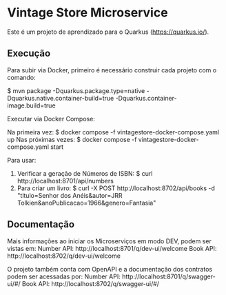 # Vintage Store Microservice

Este é um projeto de aprendizado para o Quarkus (https://quarkus.io/).

## Execução

Para subir via Docker, primeiro é necessário construir cada projeto com o comando:

$ mvn package -Dquarkus.package.type=native -Dquarkus.native.container-build=true -Dquarkus.container-image.build=true

Executar via Docker Compose:

Na primeira vez: $ docker compose -f vintagestore-docker-compose.yaml up
Nas próximas vezes: $ docker compose -f vintagestore-docker-compose.yaml start

Para usar:

1. Verificar a geração de Números de ISBN: $ curl http://localhost:8701/api/numbers
2. Para criar um livro: $ curl -X POST http://localhost:8702/api/books -d "titulo=Senhor dos Anéis&autor=JRR Tolkien&anoPublicacao=1966&genero=Fantasia"

## Documentação

Mais informações ao iniciar os Microserviços em modo DEV, podem ser vistas em: 
Number API: http://localhost:8701/q/dev-ui/welcome
Book API: http://localhost:8702/q/dev-ui/welcome

O projeto também conta com OpenAPI e a documentação dos contratos podem ser acessadas por: 
Number API: http://localhost:8701/q/swagger-ui/#/
Book API: http://localhost:8702/q/swagger-ui/#/

